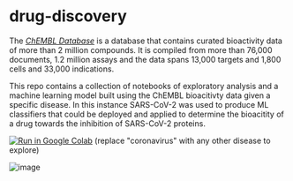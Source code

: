 # drug-discovery

The [*ChEMBL Database*](https://www.ebi.ac.uk/chembl/) is a database that contains curated bioactivity data of more than 2 million compounds. It is compiled from more than 76,000 documents, 1.2 million assays and the data spans 13,000 targets and 1,800 cells and 33,000 indications.


This repo contains a collection of notebooks of exploratory analysis and a machine learning model built using the ChEMBL bioacitivty data given a specific disease. In this instance SARS-CoV-2 was used to produce ML classifiers that could be deployed and applied to determine the bioacitity of a drug towards the inhibition of SARS-CoV-2 proteins.

[![Run in Google Colab](https://img.shields.io/badge/Colab-Run_in_Google_Colab-blue?logo=Google&logoColor=FDBA18)](https://colab.research.google.com/drive/1f32gj5IYIyFipoINiC8P3DvKat-WWLUK) (replace "coronavirus" with any other disease to explore)


![image](https://user-images.githubusercontent.com/80707214/236917710-68aed0e5-047f-46fe-bb4c-713ea09b582f.png)
